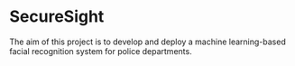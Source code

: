 # SecureSight
The aim of this project is to develop and deploy a machine learning-based facial recognition system for police departments.
